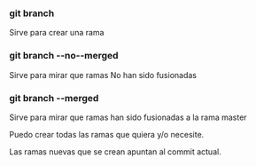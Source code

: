 ### git branch

Sirve para crear una rama

### git branch --no--merged

Sirve para mirar que ramas No han sido fusionadas

### git branch --merged

Sirve para mirar que ramas han sido fusionadas a la rama master

Puedo crear todas las ramas que quiera y/o necesite.

Las ramas nuevas que se crean apuntan al commit actual.
